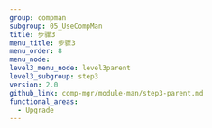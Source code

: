 ```yaml
---
group: compman
subgroup: 05_UseCompMan
title: 步骤3
menu_title: 步骤3
menu_order: 8
menu_node:
level3_menu_node: level3parent
level3_subgroup: step3
version: 2.0
github_link: comp-mgr/module-man/step3-parent.md
functional_areas:
  - Upgrade
---
```

